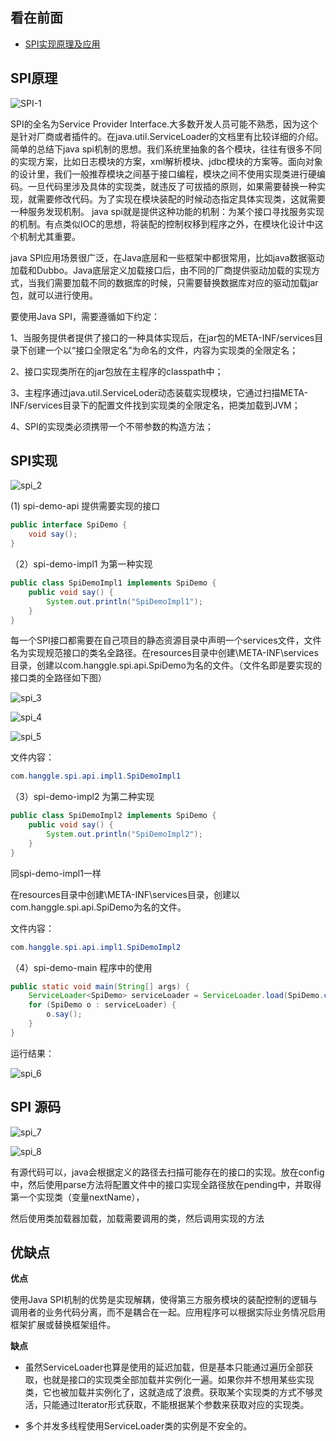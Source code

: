 看在前面
------

* <a href= "">SPI实现原理及应用</a>

SPI原理
------

![SPI-1](https://github.com/DemoTransfer/Java-Guide/blob/master/java/SPI/picture/spi_1.png)

SPI的全名为Service Provider Interface.大多数开发人员可能不熟悉，因为这个是针对厂商或者插件的。在java.util.ServiceLoader的文档里有比较详细的介绍。简单的总结下java spi机制的思想。我们系统里抽象的各个模块，往往有很多不同的实现方案，比如日志模块的方案，xml解析模块、jdbc模块的方案等。面向对象的设计里，我们一般推荐模块之间基于接口编程，模块之间不使用实现类进行硬编码。一旦代码里涉及具体的实现类，就违反了可拔插的原则，如果需要替换一种实现，就需要修改代码。为了实现在模块装配的时候动态指定具体实现类，这就需要一种服务发现机制。 java spi就是提供这种功能的机制：为某个接口寻找服务实现的机制。有点类似IOC的思想，将装配的控制权移到程序之外，在模块化设计中这个机制尤其重要。 

java SPI应用场景很广泛，在Java底层和一些框架中都很常用，比如java数据驱动加载和Dubbo。Java底层定义加载接口后，由不同的厂商提供驱动加载的实现方式，当我们需要加载不同的数据库的时候，只需要替换数据库对应的驱动加载jar包，就可以进行使用。

要使用Java SPI，需要遵循如下约定：

1、当服务提供者提供了接口的一种具体实现后，在jar包的META-INF/services目录下创建一个以“接口全限定名”为命名的文件，内容为实现类的全限定名；

2、接口实现类所在的jar包放在主程序的classpath中；

3、主程序通过java.util.ServiceLoder动态装载实现模块，它通过扫描META-INF/services目录下的配置文件找到实现类的全限定名，把类加载到JVM；

4、SPI的实现类必须携带一个不带参数的构造方法；

SPI实现
------

![spi_2](https://github.com/DemoTransfer/Java-Guide/blob/master/java/SPI/picture/spi_2.png)

(1) spi-demo-api 提供需要实现的接口

```java
public interface SpiDemo {
    void say();
}
```

（2）spi-demo-impl1 为第一种实现

```java
public class SpiDemoImpl1 implements SpiDemo {
    public void say() {
        System.out.println("SpiDemoImpl1");
    }
}
```
每一个SPI接口都需要在自己项目的静态资源目录中声明一个services文件，文件名为实现规范接口的类名全路径。在resources目录中创建\META-INF\services目录，创建以com.hanggle.spi.api.SpiDemo为名的文件。（文件名即是要实现的接口类的全路径如下图）

![spi_3](https://github.com/DemoTransfer/Java-Guide/blob/master/java/SPI/picture/spi_3.png)

![spi_4](https://github.com/DemoTransfer/Java-Guide/blob/master/java/SPI/picture/spi_4.png)

![spi_5](https://github.com/DemoTransfer/Java-Guide/blob/master/java/SPI/picture/spi_5.png)

文件内容：

```java
com.hanggle.spi.api.impl1.SpiDemoImpl1
```

（3）spi-demo-impl2 为第二种实现 

```java
public class SpiDemoImpl2 implements SpiDemo {
    public void say() {
        System.out.println("SpiDemoImpl2");
    }
}
```
同spi-demo-impl1一样

在resources目录中创建\META-INF\services目录，创建以com.hanggle.spi.api.SpiDemo为名的文件。

文件内容：

```java
com.hanggle.spi.api.impl1.SpiDemoImpl2
```

（4）spi-demo-main 程序中的使用

```java
public static void main(String[] args) {
    ServiceLoader<SpiDemo> serviceLoader = ServiceLoader.load(SpiDemo.class);
    for (SpiDemo o : serviceLoader) {
        o.say();
    }
}
```

运行结果：

![spi_6](https://github.com/DemoTransfer/Java-Guide/blob/master/java/SPI/picture/spi_6.png)

SPI 源码
------

![spi_7](https://github.com/DemoTransfer/Java-Guide/blob/master/java/SPI/picture/spi_7.png)

![spi_8](https://github.com/DemoTransfer/Java-Guide/blob/master/java/SPI/picture/spi_8.png)

有源代码可以，java会根据定义的路径去扫描可能存在的接口的实现。放在config中，然后使用parse方法将配置文件中的接口实现全路径放在pending中，并取得第一个实现类（变量nextName），

然后使用类加载器加载，加载需要调用的类，然后调用实现的方法

优缺点
------

**优点**

使用Java SPI机制的优势是实现解耦，使得第三方服务模块的装配控制的逻辑与调用者的业务代码分离，而不是耦合在一起。应用程序可以根据实际业务情况启用框架扩展或替换框架组件。

**缺点**

* 虽然ServiceLoader也算是使用的延迟加载，但是基本只能通过遍历全部获取，也就是接口的实现类全部加载并实例化一遍。如果你并不想用某些实现类，它也被加载并实例化了，这就造成了浪费。获取某个实现类的方式不够灵活，只能通过Iterator形式获取，不能根据某个参数来获取对应的实现类。

* 多个并发多线程使用ServiceLoader类的实例是不安全的。
